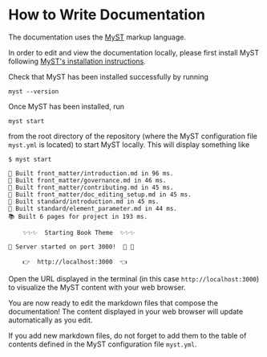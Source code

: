 # How to Write Documentation

The documentation uses the [MyST](https://mystmd.org/) markup language. 

In order to edit and view the documentation locally, please first install MyST following [MyST's installation instructions](https://mystmd.org/guide/installing).

Check that MyST has been installed successfully by running
```{code} bash
myst --version
```
Once MyST has been installed, run
```{code} bash
myst start
```
from the root directory of the repository (where the MyST configuration file `myst.yml` is located) to start MyST locally.
This will display something like
```{code} bash
$ myst start

📖 Built front_matter/introduction.md in 96 ms.
📖 Built front_matter/governance.md in 46 ms.
📖 Built front_matter/contributing.md in 45 ms.
📖 Built front_matter/doc_editing_setup.md in 45 ms.
📖 Built standard/introduction.md in 45 ms.
📖 Built standard/element_parameter.md in 44 ms.
📚 Built 6 pages for project in 193 ms.

	✨✨✨  Starting Book Theme  ✨✨✨

🔌 Server started on port 3000!  🥳 🎉

	👉  http://localhost:3000  👈
```

Open the URL displayed in the terminal (in this case `http://localhost:3000`) to visualize the MyST content with your web browser.

You are now ready to edit the markdown files that compose the documentation!
The content displayed in your web browser will update automatically as you edit.

If you add new markdown files, do not forget to add them to the table of contents defined in the MyST configuration file `myst.yml`.
